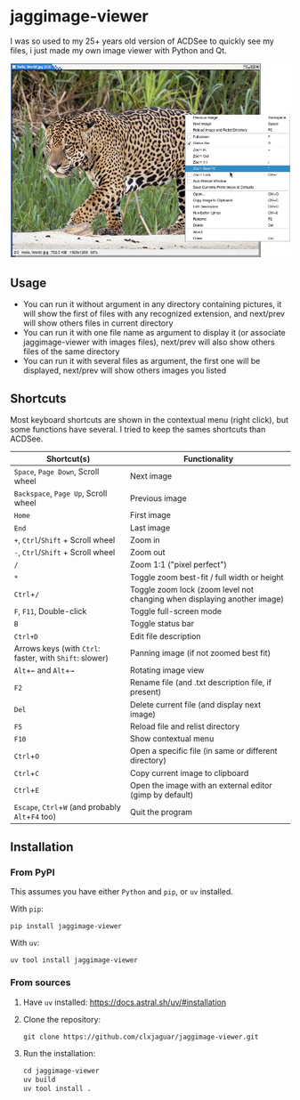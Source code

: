 # jaggimage-viewer
I was so used to my 25+ years old version of ACDSee to quickly see my files, i just made my own image viewer with Python and Qt.

![Screenshot. Jaguar picture by Charles J. Sharp on Wikipedia](https://raw.githubusercontent.com/clxjaguar/jaggimage-viewer/main/media/screenshot.jpg)

## Usage

- You can run it without argument in any directory containing pictures, it will show the first of files with any recognized extension, and next/prev will show others files in current directory
- You can run it with one file name as argument to display it (or associate jaggimage-viewer with images files), next/prev will also show others files of the same directory
- You can run it with several files as argument, the first one will be displayed, next/prev will show others images you listed

## Shortcuts

Most keyboard shortcuts are shown in the contextual menu (right click), but some functions have several. I tried to keep the sames shortcuts than ACDSee.

| Shortcut(s)                                              | Functionality                                                            |
|----------------------------------------------------------|--------------------------------------------------------------------------|
| `Space`, `Page Down`, Scroll wheel                       | Next image                                                               |
| `Backspace`, `Page Up`, Scroll wheel                     | Previous image                                                           |
| `Home`                                                   | First image                                                              |
| `End`                                                    | Last image                                                               |
| `+`, `Ctrl`/`Shift` + Scroll wheel                       | Zoom in                                                                  |
| `-`, `Ctrl`/`Shift` + Scroll wheel                       | Zoom out                                                                 |
| `/`                                                      | Zoom 1:1 ("pixel perfect")                                               |
| `*`                                                      | Toggle zoom best-fit / full width or height                              |
| `Ctrl`+`/`                                               | Toggle zoom lock (zoom level not changing when displaying another image) |
| `F`, `F11`, Double-click                                 | Toggle full-screen mode                                                  |
| `B`                                                      | Toggle status bar                                                        |
| `Ctrl+D`                                                 | Edit file description                                                    |
| Arrows keys (with `Ctrl`: faster, with `Shift`: slower)  | Panning image (if not zoomed best fit)                                   |
| `Alt`+`←` and `Alt`+`→`                                  | Rotating image view                                                      |
| `F2`                                                     | Rename file (and .txt description file, if present)                      |
| `Del`                                                    | Delete current file (and display next image)                             |
| `F5`                                                     | Reload file and relist directory                                         |
| `F10`                                                    | Show contextual menu                                                     |
| `Ctrl`+`O`                                               | Open a specific file (in same or different directory)                    |
| `Ctrl`+`C`                                               | Copy current image to clipboard                                          |
| `Ctrl`+`E`                                               | Open the image with an external editor (gimp by default)                 |
| `Escape`, `Ctrl`+`W` (and probably `Alt`+`F4` too)       | Quit the program                                                         |

## Installation

### From PyPI

This assumes you have either `Python` and `pip`, or `uv` installed.

With `pip`:

```shell
pip install jaggimage-viewer
```

With `uv`:

```shell
uv tool install jaggimage-viewer
```

### From sources

1. Have `uv` installed: https://docs.astral.sh/uv/#installation
1. Clone the repository:

    ```shell
    git clone https://github.com/clxjaguar/jaggimage-viewer.git
    ```

1. Run the installation:

    ```shell
    cd jaggimage-viewer
    uv build
    uv tool install .
    ```
